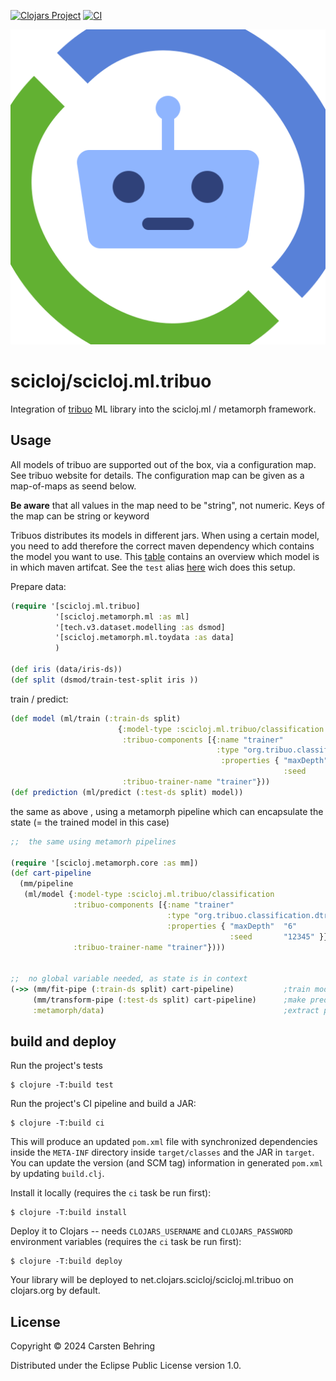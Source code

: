 [![Clojars Project](https://img.shields.io/clojars/v/org.scicloj/scicloj.ml.tribuo.svg)](https://clojars.org/org.scicloj/scicloj.ml.tribuo)
[![CI](https://github.com/scicloj/scicloj.ml.tribuo/actions/workflows/clojure.yml/badge.svg)](https://github.com/scicloj/scicloj.ml.tribuo/actions/workflows/clojure.yml)

![ml logo](https://github.com/scicloj/graphic-design/blob/live/icons/scicloj.ml.svg)

# scicloj/scicloj.ml.tribuo

Integration of [tribuo](https://tribuo.org) ML library into the scicloj.ml / metamorph framework.

## Usage

All models of tribuo are supported out of the box, via a configuration map. See tribuo website for details.
The configuration map can be given as a map-of-maps as seend below.

**Be aware** that all values in the map need to be "string", not numeric. Keys of the map can be string or keyword


Tribuos distributes its models in different jars. When using a certain model, you need to add therefore the correct maven dependency which contains
the model you want to use. This [table](https://github.com/oracle/tribuo/blob/main/docs/PackageOverview.md) contains an overview which model is in which maven artifcat. See the `test` alias [here](https://github.com/scicloj/scicloj.ml.tribuo/blob/2744f3ffff2f90ce7464f8f3850a0714b952fa5d/deps.edn#L19) wich does this setup.



Prepare data:
```clojure
(require '[scicloj.ml.tribuo]
          '[scicloj.metamorph.ml :as ml]
          '[tech.v3.dataset.modelling :as dsmod]
          '[scicloj.metamorph.ml.toydata :as data]
          )

(def iris (data/iris-ds))
(def split (dsmod/train-test-split iris ))

```

train / predict:
``` clojure
(def model (ml/train (:train-ds split)
                        {:model-type :scicloj.ml.tribuo/classification
                         :tribuo-components [{:name "trainer"
                                              :type "org.tribuo.classification.dtree.CARTClassificationTrainer"
                                               :properties { "maxDepth"  "6"
                                                             :seed       "12345" }}]
                         :tribuo-trainer-name "trainer"}))
(def prediction (ml/predict (:test-ds split) model))
```

the same as above , using a metamorph pipeline which can encapsulate the state (= the trained model in this case)

``` clojure
;;  the same using metamorh pipelines

(require '[scicloj.metamorph.core :as mm])
(def cart-pipeline
  (mm/pipeline
   (ml/model {:model-type :scicloj.ml.tribuo/classification
              :tribuo-components [{:name "trainer"
                                   :type "org.tribuo.classification.dtree.CARTClassificationTrainer"
                                   :properties { "maxDepth"  "6"
                                                 :seed       "12345" }}]
              :tribuo-trainer-name "trainer"})))


;;  no global variable needed, as state is in context
(->> (mm/fit-pipe (:train-ds split) cart-pipeline)           ;train model
     (mm/transform-pipe (:test-ds split) cart-pipeline)      ;make prediction  
     :metamorph/data)                                        ;extract prediction from context

```

## build and deploy

Run the project's tests 

    $ clojure -T:build test

Run the project's CI pipeline and build a JAR: 

    $ clojure -T:build ci

This will produce an updated `pom.xml` file with synchronized dependencies inside the `META-INF`
directory inside `target/classes` and the JAR in `target`. You can update the version (and SCM tag)
information in generated `pom.xml` by updating `build.clj`.

Install it locally (requires the `ci` task be run first):

    $ clojure -T:build install

Deploy it to Clojars -- needs `CLOJARS_USERNAME` and `CLOJARS_PASSWORD` environment
variables (requires the `ci` task be run first):

    $ clojure -T:build deploy

Your library will be deployed to net.clojars.scicloj/scicloj.ml.tribuo on clojars.org by default.

## License

Copyright © 2024 Carsten Behring

Distributed under the Eclipse Public License version 1.0.
